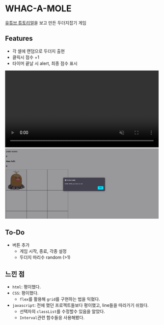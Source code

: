 # WHAC-A-MOLE
[유튜브 튜토리얼](https://www.youtube.com/watch?v=ec8vSKJuZTk&t=3896s)을 보고 만든 두더지잡기 게임
## Features
- 각 셀에 랜덤으로 두더지 출현
- 클릭시 점수 +1
- 타이머 끝날 시 alert, 최종 점수 표시
<div class="video container">
    <video width="500" controls="true" autoplay muted>
        <source src="media/exec_video.mp4" type="video/mp4">
    </video>
</div>  

<div class="img container">
    <img src="media/img_alert.png" style="width:500px;">
</div>  


## To-Do
- 버튼 추가
    - 게임 시작, 종료, 각종 설정
    - 두더지 마리수 random (>1)


## 느낀 점
- `html`: 평이했다.
- `CSS`: 평이했다.
    - `flex`를 활용해 `grid`를 구현하는 법을 익혔다.
- `javascript`: 전에 했던 프로젝트들보다 평이했고, line들을 따라가기 쉬웠다.
    - 선택자의 `classList`를 수정할수 있음을 알았다.
    - `Interval`관련 함수들응 사용해봤다.